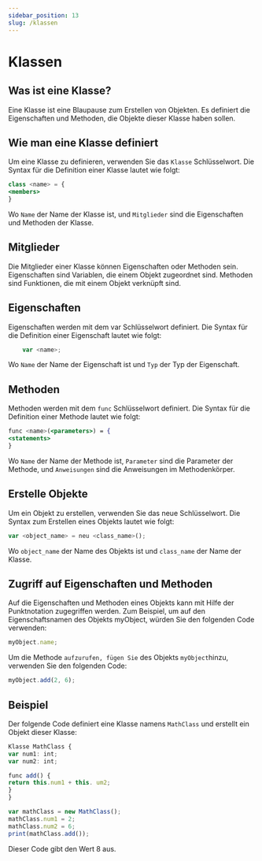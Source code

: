 ```yaml
---
sidebar_position: 13
slug: /klassen
---
```


# Klassen

## Was ist eine Klasse?

Eine Klasse ist eine Blaupause zum Erstellen von Objekten. Es definiert die Eigenschaften und Methoden, die Objekte dieser Klasse haben sollen.

## Wie man eine Klasse definiert

Um eine Klasse zu definieren, verwenden Sie das `Klasse` Schlüsselwort. Die Syntax für die Definition einer Klasse lautet wie folgt:

```jsx
class <name> = {
<members>
}
```

Wo `Name` der Name der Klasse ist, und `Mitglieder` sind die Eigenschaften und Methoden der Klasse.

## Mitglieder

Die Mitglieder einer Klasse können Eigenschaften oder Methoden sein. Eigenschaften sind Variablen, die einem Objekt zugeordnet sind. Methoden sind Funktionen, die mit einem Objekt verknüpft sind.

## Eigenschaften
Eigenschaften werden mit dem var Schlüsselwort definiert. Die Syntax für die Definition einer Eigenschaft lautet wie folgt:

```jsx
    var <name>;
```

Wo `Name` der Name der Eigenschaft ist und `Typ` der Typ der Eigenschaft.

## Methoden
Methoden werden mit dem `func` Schlüsselwort definiert. Die Syntax für die Definition einer Methode lautet wie folgt:

```jsx
func <name>(<parameters>) = {
<statements>
}
```
Wo `Name` der Name der Methode ist, `Parameter` sind die Parameter der Methode, und `Anweisungen` sind die Anweisungen im Methodenkörper.

## Erstelle Objekte


Um ein Objekt zu erstellen, verwenden Sie das neue Schlüsselwort. Die Syntax zum Erstellen eines Objekts lautet wie folgt:

```jsx
var <object_name> = neu <class_name>();
```

Wo `object_name` der Name des Objekts ist und `class_name` der Name der Klasse.

## Zugriff auf Eigenschaften und Methoden

Auf die Eigenschaften und Methoden eines Objekts kann mit Hilfe der Punktnotation zugegriffen werden. Zum Beispiel, um auf den Eigenschaftsnamen des Objekts myObject, würden Sie den folgenden Code verwenden:

```jsx
myObject.name;
```

Um die Methode `aufzurufen, fügen Sie` des Objekts `myObject`hinzu, verwenden Sie den folgenden Code:

```jsx
myObject.add(2, 6);
```

## Beispiel
Der folgende Code definiert eine Klasse namens `MathClass` und erstellt ein Objekt dieser Klasse:

```jsx
Klasse MathClass {
var num1: int;
var num2: int;

func add() {
return this.num1 + this. um2;
}
}

var mathClass = new MathClass();
mathClass.num1 = 2;
mathClass.num2 = 6;
print(mathClass.add());
```

Dieser Code gibt den Wert 8 aus.